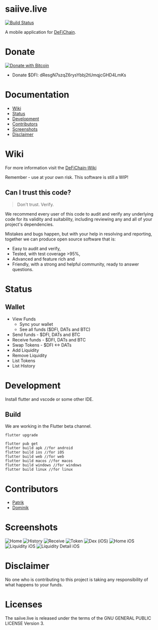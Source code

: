 # saiive.live
[![Build Status](https://dev.azure.com/saiive/saiive.live/_apis/build/status/saiive.live?branchName=main)](https://dev.azure.com/saiive/saiive.live/_build/latest?definitionId=23&branchName=main)

A mobile application for [DeFiChain](https://defichain.com/).

# Donate
[![Donate with Bitcoin](https://en.cryptobadges.io/badge/micro/18iSZjac28YeCeis8pzWxSqCTVw6d9UGCf)](https://en.cryptobadges.io/donate/18iSZjac28YeCeis8pzWxSqCTVw6d9UGCf)

 - Donate $DFI: dResgN7szqZ6rysYbbj2tUmqjcGHD4LmKs

# Documentation
- [Wiki](#wiki)
- [Status](#status)
- [Development](#development)
- [Contributors](#contributors)
- [Screenshots](#screenshots)
- [Disclaimer](#disclaimer)

# Wiki
For more information visit the [DeFiChain-Wiki](https://defichain-wiki.com/wiki/Saiive.live)

Remember - use at your own risk. This software is still a WIP!

## Can I trust this code?
> Don't trust. Verify.

We recommend every user of this code to audit and verify any underlying code for its validity and suitability, including reviewing any and all of your project's dependencies.

Mistakes and bugs happen, but with your help in resolving and reporting, together we can produce open source software that is:

- Easy to audit and verify,
- Tested, with test coverage >95%,
- Advanced and feature rich and
- Friendly, with a strong and helpful community, ready to answer questions.

# Status
## Wallet
* View Funds
  * Sync your wallet
  * See all funds ($DFI, DATs and BTC)
* Send funds - $DFI, DATs and BTC
* Receive funds - $DFI, DATs and BTC
* Swap Tokens - $DFI <-> DATs
* Add Liquidity 
* Remove Liquidity
* List Tokens
* List History


# Development
Install flutter and vscode or some other IDE.

## Build
We are working in the Flutter beta channel. 

``` 
flutter upgrade

flutter pub get
flutter build apk //for android
flutter build ios //for iOS
flutter build web //for web
flutter build macos //for macos
flutter build windows //for windows
flutter build linux //for linux
```

# Contributors

* [Patrik](https://github.com/p3root)
* [Dominik](https://github.com/dpfaffenbauer)


# Screenshots
![Home](./screenshots/home_ios.png)
![History](./screenshots/history_ios.png)
![Receive](./screenshots/receive_ios.png)
![Token](./screenshots/token_ios.png)
![Dex (iOS)](./screenshots/dex_ios.png)
![Home iOS](./screenshots/home_ios.png)
![Liquidity iOS](./screenshots/liquidity_ios.png)
![Liquidity Detail iOS](./screenshots/liquidity_detail_ios.png)



# Disclaimer
No one who is contributing to this project is taking any responsibility of what happens to your funds. 


# Licenses
The saiive.live is released under the terms of the GNU GENERAL PUBLIC LICENSE Version 3.
